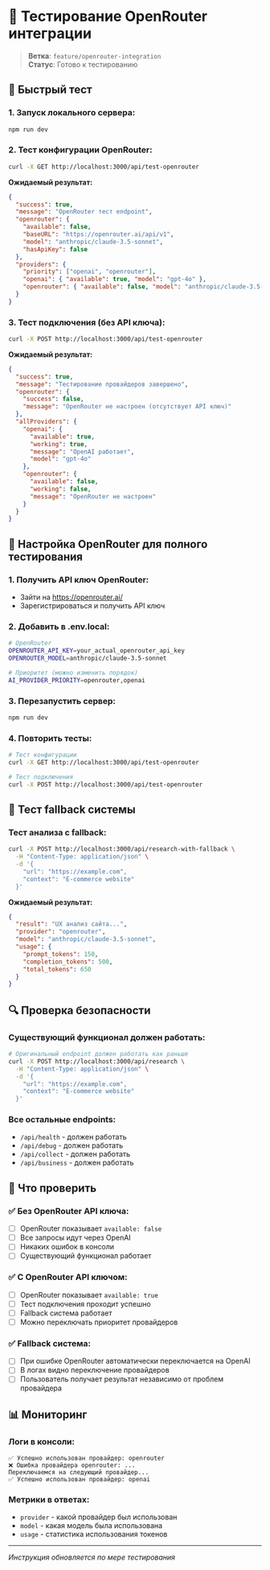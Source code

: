 # 🧪 Тестирование OpenRouter интеграции

> **Ветка**: `feature/openrouter-integration`  
> **Статус**: Готово к тестированию

## 🚀 Быстрый тест

### 1. **Запуск локального сервера:**
```bash
npm run dev
```

### 2. **Тест конфигурации OpenRouter:**
```bash
curl -X GET http://localhost:3000/api/test-openrouter
```

**Ожидаемый результат:**
```json
{
  "success": true,
  "message": "OpenRouter тест endpoint",
  "openrouter": {
    "available": false,
    "baseURL": "https://openrouter.ai/api/v1",
    "model": "anthropic/claude-3.5-sonnet",
    "hasApiKey": false
  },
  "providers": {
    "priority": ["openai", "openrouter"],
    "openai": { "available": true, "model": "gpt-4o" },
    "openrouter": { "available": false, "model": "anthropic/claude-3.5-sonnet" }
  }
}
```

### 3. **Тест подключения (без API ключа):**
```bash
curl -X POST http://localhost:3000/api/test-openrouter
```

**Ожидаемый результат:**
```json
{
  "success": true,
  "message": "Тестирование провайдеров завершено",
  "openrouter": {
    "success": false,
    "message": "OpenRouter не настроен (отсутствует API ключ)"
  },
  "allProviders": {
    "openai": {
      "available": true,
      "working": true,
      "message": "OpenAI работает",
      "model": "gpt-4o"
    },
    "openrouter": {
      "available": false,
      "working": false,
      "message": "OpenRouter не настроен"
    }
  }
}
```

## 🔧 Настройка OpenRouter для полного тестирования

### 1. **Получить API ключ OpenRouter:**
- Зайти на https://openrouter.ai/
- Зарегистрироваться и получить API ключ

### 2. **Добавить в .env.local:**
```bash
# OpenRouter
OPENROUTER_API_KEY=your_actual_openrouter_api_key
OPENROUTER_MODEL=anthropic/claude-3.5-sonnet

# Приоритет (можно изменить порядок)
AI_PROVIDER_PRIORITY=openrouter,openai
```

### 3. **Перезапустить сервер:**
```bash
npm run dev
```

### 4. **Повторить тесты:**
```bash
# Тест конфигурации
curl -X GET http://localhost:3000/api/test-openrouter

# Тест подключения
curl -X POST http://localhost:3000/api/test-openrouter
```

## 🎯 Тест fallback системы

### **Тест анализа с fallback:**
```bash
curl -X POST http://localhost:3000/api/research-with-fallback \
  -H "Content-Type: application/json" \
  -d '{
    "url": "https://example.com",
    "context": "E-commerce website"
  }'
```

**Ожидаемый результат:**
```json
{
  "result": "UX анализ сайта...",
  "provider": "openrouter",
  "model": "anthropic/claude-3.5-sonnet",
  "usage": {
    "prompt_tokens": 150,
    "completion_tokens": 500,
    "total_tokens": 650
  }
}
```

## 🔍 Проверка безопасности

### **Существующий функционал должен работать:**
```bash
# Оригинальный endpoint должен работать как раньше
curl -X POST http://localhost:3000/api/research \
  -H "Content-Type: application/json" \
  -d '{
    "url": "https://example.com",
    "context": "E-commerce website"
  }'
```

### **Все остальные endpoints:**
- `/api/health` - должен работать
- `/api/debug` - должен работать
- `/api/collect` - должен работать
- `/api/business` - должен работать

## 🚨 Что проверить

### ✅ **Без OpenRouter API ключа:**
- [ ] OpenRouter показывает `available: false`
- [ ] Все запросы идут через OpenAI
- [ ] Никаких ошибок в консоли
- [ ] Существующий функционал работает

### ✅ **С OpenRouter API ключом:**
- [ ] OpenRouter показывает `available: true`
- [ ] Тест подключения проходит успешно
- [ ] Fallback система работает
- [ ] Можно переключать приоритет провайдеров

### ✅ **Fallback система:**
- [ ] При ошибке OpenRouter автоматически переключается на OpenAI
- [ ] В логах видно переключение провайдеров
- [ ] Пользователь получает результат независимо от проблем провайдера

## 📊 Мониторинг

### **Логи в консоли:**
```
✅ Успешно использован провайдер: openrouter
❌ Ошибка провайдера openrouter: ...
Переключаемся на следующий провайдер...
✅ Успешно использован провайдер: openai
```

### **Метрики в ответах:**
- `provider` - какой провайдер был использован
- `model` - какая модель была использована
- `usage` - статистика использования токенов

---
*Инструкция обновляется по мере тестирования*
